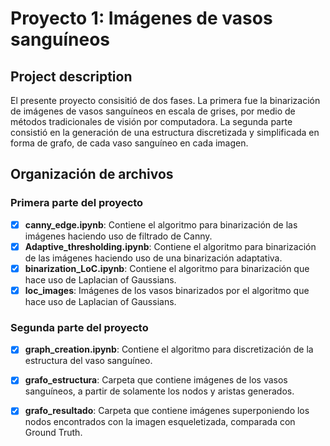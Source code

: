 
# Proyecto 1: Imágenes de vasos sanguíneos

## Project description
El presente proyecto consisitió de dos fases. La primera fue la binarización de imágenes de vasos sanguíneos en escala de grises, por medio de métodos tradicionales de visión por computadora. La segunda parte consistió
en la generación de una estructura discretizada y simplificada en forma de grafo, de cada vaso sanguíneo en cada imagen.

## Organización de archivos

### Primera parte del proyecto
- [X] **canny_edge.ipynb**: Contiene el algoritmo para binarización de las imágenes haciendo uso de filtrado de Canny.
- [X] **Adaptive_thresholding.ipynb**: Contiene el algoritmo para binarización de las imágenes haciendo uso de una binarización adaptativa.
- [X] **binarization_LoC.ipynb**: Contiene el algoritmo para binarización que hace uso de Laplacian of Gaussians.
- [X] **loc_images**: Imágenes de los vasos binarizados por el algoritmo que hace uso de Laplacian of Gaussians.

### Segunda parte del proyecto

- [X] **graph_creation.ipynb**: Contiene el algoritmo para discretización de la estructura del vaso sanguíneo.
- [X] **grafo_estructura**: Carpeta que contiene imágenes de los vasos sanguíneos, a partir de solamente los nodos y aristas generados.
- [X] **grafo_resultado**: Carpeta que contiene imágenes superponiendo los nodos encontrados con la imagen esqueletizada, comparada con Ground Truth.

